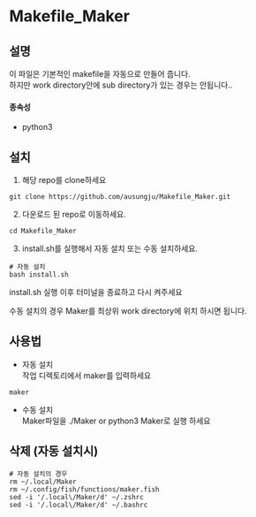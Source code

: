 # Makefile_Maker

## 설명
이 파일은 기본적인 makefile을 자동으로 만들어 줍니다.<br>
하지만 work directory안에 sub directory가 있는 경우는 안됩니다..
#### 종속성
- python3

## 설치
1. 해당 repo를 clone하세요
```
git clone https://github.com/ausungju/Makefile_Maker.git
```
2. 다운로드 된 repo로 이동하세요.
```
cd Makefile_Maker
```
3. install.sh를 실행해서 자동 설치 또는 수동 설치하세요.
```
# 자동 설치
bash install.sh
```
install.sh 실행 이후 터미널을 종료하고 다시 켜주세요

수동 설치의 경우 Maker를 최상위 work directory에 위치 하시면 됩니다.

## 사용법
* 자동 설치<br>
작업 디렉토리에서 maker를 입력하세요
```
maker
```

* 수동 설치<br>
Maker파일을 ./Maker or python3 Maker로 실행 하세요

## 삭제 (자동 설치시)
```
# 자동 설치의 경우
rm ~/.local/Maker
rm ~/.config/fish/functions/maker.fish
sed -i '/.local\/Maker/d' ~/.zshrc
sed -i '/.local\/Maker/d' ~/.bashrc
```
